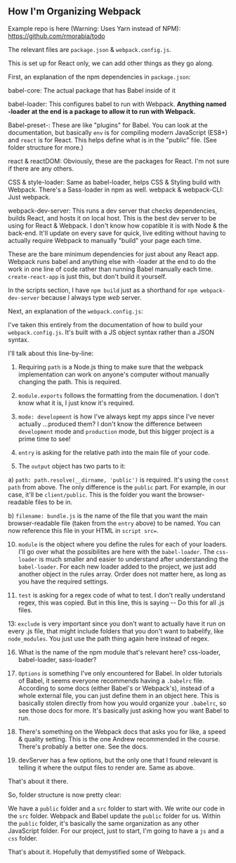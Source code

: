 ## How I'm Organizing Webpack

Example repo is here (Warning: Uses Yarn instead of NPM): https://github.com/rmorabia/todo

The relevant files are `package.json` & `webpack.config.js`. 

This is set up for React only, we can add other things as they go along.

First, an explanation of the npm dependencies in `package.json`:

babel-core: The actual package that has Babel inside of it

babel-loader: This configures babel to run with Webpack. **Anything named -loader at the end is a package to allow it to run with Webpack.**

Babel-preset-: These are like "plugins" for Babel. You can look at the documentation, but basically `env` is for compiling modern JavaScript (ES8+) and `react` is for React. This helps define what is in the "public" file. (See folder structure for more.)

react & reactDOM: Obviously, these are the packages for React. I'm not sure if there are any others.

CSS & style-loader: Same as babel-loader, helps CSS & Styling build with Webpack. There's a Sass-loader in npm as well.
webpack & webpack-CLI: Just webpack.

webpack-dev-server: This runs a dev server that checks dependencies, builds React, and hosts it on local host. This is the best dev server to be using for React & Webpack. I don't know how copatible it is with Node & the back-end. It'll update on every save for quick, live editing without having to actually require Webpack to manually "build" your page each time.

These are the bare minimum dependencies for just about any React app. Webpack runs babel and anything else with -loader at the end to do the work in one line of code rather than running Babel manually each time. `create-react-app` is just this, but don't build it yourself.

In the scripts section, I have `npm build` just as a shorthand for `npm webpack-dev-server` because I always type _web_ server.

Next, an explanation of the `webpack.config.js`: 

I've taken this entirely from the documentation of how to build your `webpack.config.js`. It's built with a JS object syntax rather than a JSON syntax.

I'll talk about this line-by-line:

1) Requiring `path` is a Node.js thing to make sure that the webpack implementation can work on anyone's computer without manually changing the path. This is required.

3) `module.exports` follows the formatting from the documenation. I don't know what it is, I just know it's required.

4) `mode: development` is how I've always kept my apps since I've never actually ...produced them? I don't know the difference between `development` mode and `production` mode, but this bigger project is a prime time to see!

5) `entry` is asking for the relative path into the main file of your code.

6) The `output` object has two parts to it:

a) `path: path.resolve(__dirname, 'public')` is required. It's using the `const path` from above. The only difference is the `public` part. For example, in our case, it'll be `client/public`. This is the folder you want the browser-readable files to be in. 

b) `filename: bundle.js` is the name of the file that you want the main browser-readable file (taken from the `entry` above) to be named. You can now reference this file in your HTML in `script src=`. 

10) `module` is the object where you define the rules for each of your loaders. I'll go over what the possibilites are here with the `babel-loader`. The `css-loader` is much smaller and easier to understand after understanding the `babel-loader`. For each new loader added to the project, we just add another object in the rules array. Order does not matter here, as long as you have the required settings.

12) `test` is asking for a regex code of what to test. I don't really understand regex, this was copied. But in this line, this is saying -- Do this for all .js files.

13: `exclude` is very important since you don't want to actually have it run on every .js file, that might include folders that you don't want to babelify, like `node_modules`. You just use the path thing again here instead of regex.

16) What is the name of the npm module that's relevant here? css-loader, babel-loader, sass-loader? 

17) `Options` is something I've only encountered for Babel. In older tutorials of Babel, it seems everyone recommends having a `.babelrc` file. According to some docs (either Babel's or Webpack's), instead of a whole external file, you can just define them in an object here. This is basically stolen directly from how you would organize your `.babelrc`, so see those docs for more. It's basically just asking how you want Babel to run.

29) There's something on the Webpack docs that asks you for like, a speed & quality setting. This is the one Andrew recommended in the course. There's probably a better one. See the docs.

30) devServer has a few options, but the only one that I found relevant is telling it where the output files to render are. Same as above.

That's about it there.

So, folder structure is now pretty clear:

We have a `public` folder and a `src` folder to start with. We write our code in the `src` folder. Webpack and Babel update the `public` folder for us. Within the `public` folder, it's basically the same organization as any other JavaScript folder. For our project, just to start, I'm going to have a `js` and a `css` folder. 

That's about it. Hopefully that demystified some of Webpack.
